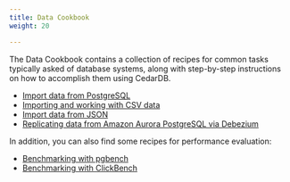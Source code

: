 ```yaml
---
title: Data Cookbook
weight: 20

---
```


The Data Cookbook contains a collection of recipes for common tasks typically asked of database systems, along with
step-by-step instructions on how to accomplish them using CedarDB.

* [Import data from PostgreSQL](importing_from_postgresql)
* [Importing and working with CSV data](working_with_csv)
* [Import data from JSON](importing_from_json)
* [Replicating data from Amazon Aurora PostgreSQL via Debezium](aurora_debezium)

In addition, you can also find some recipes for performance evaluation:

* [Benchmarking with pgbench](pgbench)
* [Benchmarking with ClickBench](clickbench)
